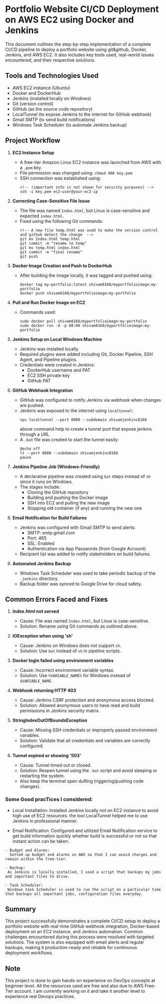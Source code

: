 # Portfolio Website CI/CD Deployment on AWS EC2 using Docker and Jenkins

This document outlines the step-by-step implementation of a complete CI/CD pipeline to deploy a portfolio website using git&github, Docker, Jenkins, and AWS EC2. It also includes key tools used, real-world issues encountered, and their respective solutions.

## Tools and Technologies Used

- AWS EC2 instance (Ubuntu)
- Docker and DockerHub
- Jenkins (installed locally on Windows)
- Git (version control)
- GitHub (as the source code repository)
- LocalTunnel (to expose Jenkins to the internet for GitHub webhook)
- Gmail SMTP (to send build notifications)
- Windows Task Scheduler (to automate Jenkins backup)

## Project Workflow

1. **EC2 Instance Setup**

   - A free-tier Amazon Linux EC2 instance was launched from AWS with a `.pem` key.
   - File permission was changed using: `chmod 400 key.pem`
   - SSH connection was established using:
     ```
     <!-- (important info is not shown for security purposes) -->
     ssh -i key.pem ec2-user@your-ec2-ip  
     ```

2. **Correcting Case-Sensitive File Issue**

   - The file was named `Index.html`, but Linux is case-sensitive and expected `index.html`.
   - Fixed using the following Git commands:
     ```
     <!-- A new file temp.html was used to make the version control and github detect the change  -->
     git mv Index.html temp.html
     git commit -m "rename to temp"
     git mv temp.html index.html
     git commit -m "final rename"
     git push
     ```

3. **Docker Image Creation and Push to DockerHub**

   - After building the image locally, it was tagged and pushed using:
     ```
     docker tag my-portfolio:latest shivam8168/myportfolioimage:my-portfolio
     docker push shivam8168/myportfolioimage:my-portfolio
     ```

4. **Pull and Run Docker Image on EC2**

   - Commands used:
     ```
     sudo docker pull shivam8168/myportfolioimage:my-portfolio
     sudo docker run -d -p 80:80 shivam8168/myportfolioimage:my-portfolio
     ```

5. **Jenkins Setup on Local Windows Machine**

   - Jenkins was installed locally.
   - Required plugins were added including Git, Docker Pipeline, SSH Agent, and Pipeline plugins.
   - Credentials were created in Jenkins:
     - DockerHub username and PAT
     - EC2 SSH private key
     - GitHub PAT

6. **GitHub Webhook Integration**

   - GitHub was configured to notify Jenkins via webhook when changes are pushed.
   - Jenkins was exposed to the internet using `localtunnel`:
     ```
     npx localtunnel --port 8080 --subdomain shivamjenkins8168
     ```
     above command help to create a tunnel port that expose jenkins through a URL
   - A `.bat` file was created to start the tunnel easily:
     ```
     @echo off
     lt --port 8080 --subdomain shivamjenkins8168
     pause
     ```

7. **Jenkins Pipeline Job (Windows-Friendly)**
   

   - A declarative pipeline was created using `bat` steps instead of `sh` since it runs on Windows.
   - The stages include:
     - Cloning the GitHub repository
     - Building and pushing the Docker image
     - SSH into EC2 and pulling the new image
     - Stopping old container (if any) and running the new one

8. **Email Notification for Build Failures**

   - Jenkins was configured with Gmail SMTP to send alerts:
     - SMTP: smtp.gmail.com
     - Port: 465
     - SSL: Enabled
     - Authentication via App Passwords (from Google Account)
   - Recipient list was added to notify stakeholders on build failures.

9. **Automated Jenkins Backup**

   - Windows Task Scheduler was used to take periodic backup of the `.jenkins` directory.
   - Backup folder was synced to Google Drive for cloud safety.

## Common Errors Faced and Fixes

1. **Index.html not served**

   - Cause: File was named `Index.html`, but Linux is case-sensitive.
   - Solution: Rename using Git commands as outlined above.

2. **IOException when using 'sh'**

   - Cause: Jenkins on Windows does not support `sh`.
   - Solution: Use `bat` instead of `sh` in pipeline scripts.

3. **Docker login failed using environment variables**

   - Cause: Incorrect environment variable syntax.
   - Solution: Use `%VARIABLE_NAME%` for Windows instead of `$VARIABLE_NAME`.

4. **Webhook returning HTTP 403**

   - Cause: Jenkins CSRF protection and anonymous access blocked.
   - Solution: Allowed anonymous users to have read and build permissions in Jenkins security matrix.

5. **StringIndexOutOfBoundsException**

   - Cause: Missing SSH credentials or improperly passed environment variables.
   - Solution: Validate that all credentials and variables are correctly configured.

6. **Tunnel expired or showing '503'**

   - Cause: Tunnel timed out or closed.
   - Solution: Reopen tunnel using the `.bat` script and avoid sleeping or restarting the system.
   - Also keep the terminal open duRing triggering(pushing code changes).

###  Some Good pracTices I considered:
   - Local Installation:
     Installed Jenkins locally not on EC2 instance to avoid high use of EC2 resources.
    the tool LocalTunnel helped me to use Jenkins in professional manner.

   - Email Notification:
     Configured and utilized Email Notification service to get build information quickly whether build is successful or not so that instant action can be taken.

    - Budget and Alarms:
      Setted up budget and alarms on AWS so that I can avoid charges and remain within the free-tier.

    - Backup:
     As Jenkins is locally installed, I used a script that backups my jobs and important files to drive.

    - Task Scheduler:
     Windows task Scheduler is used to run the script on a particular time that backups all important jobs, configuration files everyday.

## Summary

This project successfully demonstrates a complete CI/CD setup to deploy a portfolio website with real-time GitHub webhook integration, Docker-based deployment on an EC2 instance, and Jenkins automation. Common challenges encountered during this process were resolved with targeted solutions. The system is also equipped with email alerts and regular backups, making it production-ready and reliable for continuous deployment workflows.


## Note

This project is done to gain hands-on experience on DevOps concepts at beginner level.
All the resources used are free and also due to AWS Free-Tier account.
I am currently working on it and take it another level to experience real Devops practices.
 